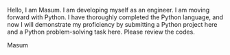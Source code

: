Hello, I am Masum. I am developing myself as an engineer. I am moving forward with Python. I have thoroughly completed the Python language, and now I will demonstrate my proficiency by submitting a Python project here and a Python problem-solving task here. Please review the codes.

Masum
